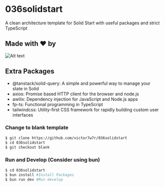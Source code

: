 # 036solidstart

A clean architecture template for Solid Start with useful packages and strict TypeScript

## Made with ❤️ by

![Alt text](src/core/assets/brandwhite.png?raw=true 'Title')

## Extra Packages

- @tanstack/solid-query: A simple and powerful way to manage your state in Solid
- axios: Promise based HTTP client for the browser and node.js
- awilix: Dependency injection for JavaScript and Node.js apps
- fp-ts: Functional programming in TypeScript
- tailwindcss: Utility-first CSS framework for rapidly building custom user interfaces

### Change to blank template

```bash
$ git clone https://github.com/victor7w7r/036solidstart
$ cd 036solidstart
$ git checkout blank
```

### Run and Develop (Consider using bun)

```bash
$ cd 036solidstart
$ bun install #Install Packages
$ bun run dev #Run develop
```
